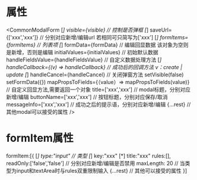 # 属性
  <CommonModalForm
[*]     visible={visible}  // 控制是否弹框 
[*]     saveUrl={['xxx','xxx']} // 分别对应新增/编辑url  若相同可只简写为['xxx']
[*]     formItems={formItems}   // 列表项
[*]     formData={formData} // 编辑回显数据  该对象为空则是新增，否则是编辑
        initialValues={initialValues} // 初始默认数据
        handleFieldsValue={handleFieldsValue} // 自定义数据处理方法
[*]     handleCallback={(v) => handleCallback} // 成功后的回调方法  v：create | update
[*]     handleCancel={handleCancel} // 关闭弹窗方法 setVisible(false) setFormData({})
        mapPropsToFields={（value）=> mapPropsToFields(value)} // 自定义回显方法,需要返回一个对象
        title=['xxx','xxx'] // modal标题，分别对应新增/编辑
        buttonName=['xxx','xxx']  // 按钮标题，分别对应保存/取消
        messageInfo=['xxx','xxx'] // 成功之后的提示语，分别对应新增/编辑
        {...rest} // 其他modal可以接受的属性
  />
  
 # formItem属性
   formItem:[{
[*]  type:"input"  // 类型
[*]  key:"xxx"
[*]  title:"xxx"
     rules:[],
     readOnly:['false','false'] // 分别对应新增/编辑是否禁用
     maxLength: 20 // 当类型为input和textArea时与rules双重限制输入
     {...rest}  // 其他可以接受的属性
   }]
   
